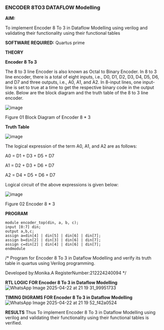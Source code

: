 ### ENCODER 8TO3 DATAFLOW Modelling

**AIM:**

To implement  Encoder 8 To 3 in Dataflow Modelling using verilog and validating their functionality using their functional tables

**SOFTWARE REQUIRED:** Quartus prime

**THEORY**

**Encoder 8 To 3**

The 8 to 3 line Encoder is also known as Octal to Binary Encoder. In 8 to 3 line encoder, there is a total of eight inputs, i.e., D0, D1, D2, D3, D4, D5, D6, and D7 and three outputs, i.e., A0, A1, and A2. In 8-input lines, one input-line is set to true at a time to get the respective binary code in the output side. Below are the block diagram and the truth table of the 8 to 3 line encoder.

![image](https://github.com/naavaneetha/ENCODER8TO3DATAFLOW/assets/154305477/0bc242c1-eb9e-4c47-afe5-30428470efc3)

Figure 01  Block Diagram of Encoder 8 * 3

**Truth Table**

![image](https://github.com/naavaneetha/ENCODER8TO3DATAFLOW/assets/154305477/35496b14-ae6e-4cd1-9abd-d6736b576575)

The logical expression of the term A0, A1, and A2 are as follows:

A0 = D1 + D3 + D5 + D7

A1 = D2 + D3 + D6 + D7

A2 = D4 + D5 + D6 + D7

Logical circuit of the above expressions is given below:

![image](https://github.com/naavaneetha/ENCODER8TO3DATAFLOW/assets/154305477/95acaee6-c873-4c75-89eb-ef09fb158053)

Figure 02  Encoder 8 * 3

**PROGRAM**
```
module encoder_top(din, a, b, c); 
input [0:7] din; 
output a,b,c; 
assign a=din[4] | din[5] | din[6] | din[7]; 
assign b=din[2] | din[3] | din[6] | din[7];
assign c=din[2] | din[4] | din[6] | din[7];
endmodule
```

/* Program for Encoder 8 To 3 in Dataflow Modelling and verify its truth table in quartus using Verilog programming. 

Developed by:Monika.A
RegisterNumber:212224240094
*/

**RTL LOGIC FOR Encoder 8 To 3 in Dataflow Modelling**
![WhatsApp Image 2025-04-22 at 21 19 31_99951733](https://github.com/user-attachments/assets/8ceb2e1e-c5b3-464c-89c0-0dae2cebd9bd)


**TIMING DIGRAMS FOR Encoder 8 To 3 in Dataflow Modelling**
![WhatsApp Image 2025-04-22 at 21 19 52_f42a0524](https://github.com/user-attachments/assets/ce818b71-7536-4474-861c-c05900d16ea9)


**RESULTS**
Thus To implement Encoder 8 To 3 in Dataflow Modelling using verilog and validating their functionality using their functional tables is verified.



